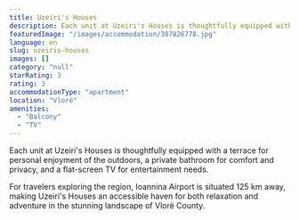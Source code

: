 ```yaml
---
title: Uzeiri's Houses
description: Each unit at Uzeiri's Houses is thoughtfully equipped with a terrace for personal enjoyment of the outdoors, a private bathroom for comfort and privacy, and a f
featuredImage: "/images/accommodation/387826778.jpg"
language: en
slug: uzeiris-houses
images: []
category: "null"
starRating: 3
rating: 3
accommodationType: "apartment"
location: "Vlorë"
amenities:
  - "Balcony"
  - "TV"
---
```


Each unit at Uzeiri's Houses is thoughtfully equipped with a terrace for personal enjoyment of the outdoors, a private bathroom for comfort and privacy, and a flat-screen TV for entertainment needs.

For travelers exploring the region, Ioannina Airport is situated 125 km away, making Uzeiri's Houses an accessible haven for both relaxation and adventure in the stunning landscape of Vlorë County.

